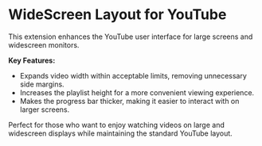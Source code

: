# WideScreen Layout for YouTube

This extension enhances the YouTube user interface for large screens and widescreen monitors.

**Key Features:**

* Expands video width within acceptable limits, removing unnecessary side margins.
* Increases the playlist height for a more convenient viewing experience.
* Makes the progress bar thicker, making it easier to interact with on larger screens.

Perfect for those who want to enjoy watching videos on large and widescreen displays while maintaining the standard YouTube layout.
